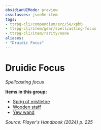 ```yaml
---
obsidianUIMode: preview
cssclasses: json5e-item
tags:
- ttrpg-cli/compendium/src/5e/xphb
- ttrpg-cli/item/gear/spellcasting-focus
- ttrpg-cli/item/rarity/none
aliases: 
- "Druidic Focus"
---
```

# Druidic Focus
*Spellcasting focus*  



**Items in this group:**

- [Sprig of mistletoe](2-Mechanics/CLI/items/sprig-of-mistletoe-xphb.md)
- [Wooden staff](2-Mechanics/CLI/items/wooden-staff-xphb.md)
- [Yew wand](2-Mechanics/CLI/items/yew-wand-xphb.md)

*Source: Player's Handbook (2024) p. 225*